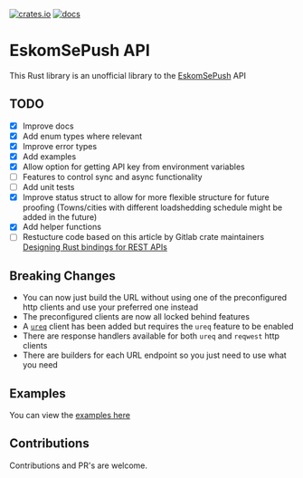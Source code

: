 [![crates.io](https://img.shields.io/crates/v/eskom_se_push-api.svg)](https://crates.io/crates/eskom_se_push-api)
[![docs](https://docs.rs/eskom_se_push-api/badge.svg)](https://docs.rs/eskom_se_push-api)
# EskomSePush API

This Rust library is an unofficial library to the [EskomSePush](https://sepush.co.za) API 

## TODO

- [x] Improve docs
- [x] Add enum types where relevant
- [x] Improve error types
- [x] Add examples
- [x] Allow option for getting API key from environment variables
- [ ] Features to control sync and async functionality
- [ ] Add unit tests
- [x] Improve status struct to allow for more flexible structure for future proofing (Towns/cities with different loadshedding schedule might be added in the future)
- [x] Add helper functions
- [ ] Restucture code based on this article by Gitlab crate maintainers [Designing Rust bindings for REST APIs](https://plume.benboeckel.net/~/JustAnotherBlog/designing-rust-bindings-for-rest-ap-is)

## Breaking Changes

 * You can now just build the URL without using one of the preconfigured http clients and use your preferred one instead
 * The preconfigured clients are now all locked behind features
 * A [`ureq`](https://crates.io/crates/ureq) client has been added but requires the `ureq` feature to be enabled
 * There are response handlers available for both `ureq` and `reqwest` http clients
 * There are builders for each URL endpoint so you just need to use what you need

## Examples

You can view the [examples here](https://github.com/ZimboPro/eskom-se-push-api/tree/master/examples)

## Contributions

Contributions and PR's are welcome.
